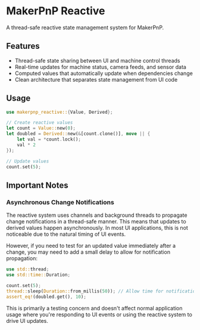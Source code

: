 # MakerPnP Reactive

A thread-safe reactive state management system for MakerPnP.

## Features

- Thread-safe state sharing between UI and machine control threads
- Real-time updates for machine status, camera feeds, and sensor data
- Computed values that automatically update when dependencies change
- Clean architecture that separates state management from UI code

## Usage

```rust
use makerpnp_reactive::{Value, Derived};

// Create reactive values
let count = Value::new(0);
let doubled = Derived::new(&[count.clone()], move || {
    let val = *count.lock();
    val * 2
});

// Update values
count.set(5);
```

## Important Notes

### Asynchronous Change Notifications

The reactive system uses channels and background threads to propagate change notifications in a thread-safe manner. This means that updates to derived values happen asynchronously. In most UI applications, this is not noticeable due to the natural timing of UI events.

However, if you need to test for an updated value immediately after a change, you may need to add a small delay to allow for notification propagation:

```rust
use std::thread;
use std::time::Duration;

count.set(5);
thread::sleep(Duration::from_millis(50)); // Allow time for notification
assert_eq!(doubled.get(), 10);
```

This is primarily a testing concern and doesn't affect normal application usage where you're responding to UI events or using the reactive system to drive UI updates.
